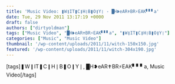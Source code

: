 ```yaml
---
title: 'Music Video: ❚W❙IT❚C❙H❘B❚O❙Y❘ - █H❥eAR✝BR⚡EAK▘▘▘a'
date: Tue, 29 Nov 2011 13:17:19 +0000
draft: false
authors: ["dirtyoldman"]
tags: ["Music Video", "█H❥eAR✝BR⚡EAK▘▘▘a", "❚W❙IT❚C❙H❘B❚O❙Y❘"]
categories: ["Music", "Music Video"]
thumbnail: '/wp-content/uploads/2011/11/witch-150x150.jpg'
featured: '/wp-content/uploads/2011/11/witch-304x190.jpg'
---
```


\[tags\]❚W❙IT❚C❙H❘B❚O❙Y❘, █H❥eAR✝BR⚡EAK▘▘▘a, Music Video\[/tags\]